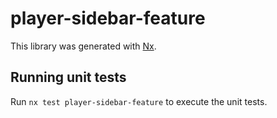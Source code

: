 # player-sidebar-feature

This library was generated with [Nx](https://nx.dev).

## Running unit tests

Run `nx test player-sidebar-feature` to execute the unit tests.
